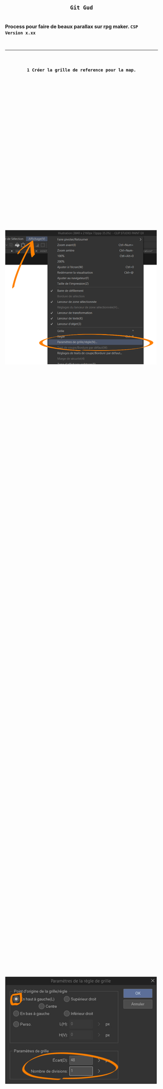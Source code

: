 
<style>
    .row {
        display: flex;
        flex-direction: row;
    }

    .column {
        display: flex;
        flex-direction: column;
    }

    .alignCenter {
        align-items: center;
    }

    .grow {
        flex-grow: 1;
    }

    .content {
        margin-left: 16px;
    }
</style>

<div class="column alignCenter">

<br>

## `Git Gud`
### Process pour faire de beaux parallax sur rpg maker. `CSP Version x.xx`
<br>

</div>

---

<div class="column alignCenter">
<br>

### `1 Créer la grille de reference pour la map.`
<br>
</div>

<div class="row alignCenter centerVertical">

<img width="500" src="images/1.png">

<div class="column grow content"> 

- ### Ouvrir l’onglet `Affichage`.
- ### Ouvrir la fenêtre `Paramètres de la grille/règle`.
  
</div>
</div>

<br>
<div class="row alignCenter centerVertical">

<img width="500" src="images/2.png">

<div class="column grow content"> 

- ### Définir le point d’origine de la grille `En haut à gauche`...
- ### Définir l’écart de la grille `48 pixels`.
  - La taille d'un tile pour RPG MAKER MV.
- ### Définir le nombre de subdivision d’un tile à `1`
  - 1 = pas de subdivision.
  
</div>
</div>

<br>
<div class="row alignCenter centerVertical">

<img width="500" src="images/3.png">

<div class="column grow content"> 

- ### Cette grille va permettre de placer les objets dessus et savoir où le joueur rencontrera les collisions.
- ### Et VOILA !
  
</div>
</div>
<br>

---

<div class="column alignCenter">
<br>

### `2 Créer un motif de texture pour les tiles.`
<br>
</div>

<div class="row alignCenter centerVertical">

<img width="500" src="images/4.png">

<div class="column grow content"> 

- ### Selectionner une `texture` au choix.
  
</div>
</div>
<br>